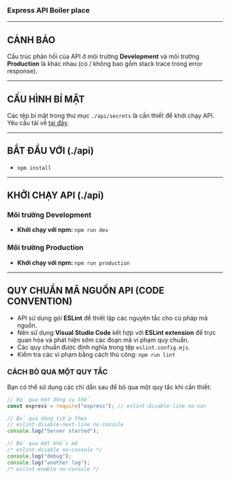 ### Express API Boiler place

---

## CẢNH BÁO

Cấu trúc phản hồi của API ở môi trường **Development** và môi trường **Production** là khác nhau (có / không bao gồm stack trace trong error response).

---

## CẤU HÌNH BÍ MẬT

Các tệp bí mật trong thư mục `./api/secrets` là cần thiết để khởi chạy API. Yêu cầu tải về [tại đây](...).

---

## BẮT ĐẦU VỚI (./api)

- `npm install`

---

## KHỞI CHẠY API (./api)

### Môi trường Development

- **Khởi chạy với npm:** `npm run dev`

### Môi trường Production

- **Khởi chạy với npm:** `npm run production`

---

## QUY CHUẨN MÃ NGUỒN API (CODE CONVENTION)

- API sử dụng gói **ESLint** để thiết lập các nguyên tắc cho cú pháp mã nguồn.
- Nên sử dụng **Visual Studio Code** kết hợp với **ESLint extension** để trực quan hóa và phát hiện sớm các đoạn mã vi phạm quy chuẩn.
- Các quy chuẩn được định nghĩa trong tệp `eslint.config.mjs`.
- Kiểm tra các vi phạm bằng cách thủ công: `npm run lint`

### CÁCH BỎ QUA MỘT QUY TẮC

Bạn có thể sử dụng các chỉ dẫn sau để bỏ qua một quy tắc khi cần thiết:

```javascript
// Bỏ qua một dòng cụ thể
const express = require("express"); // eslint-disable-line no-var

// Bỏ qua dòng tiếp theo
// eslint-disable-next-line no-console
console.log("Server started");

// Bỏ qua một khối mã
/* eslint-disable no-console */
console.log("debug");
console.log("another log");
/* eslint-enable no-console */
```
